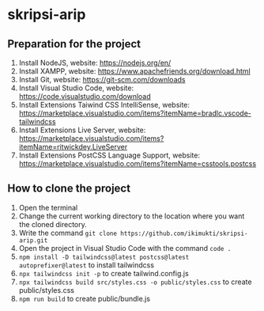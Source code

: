 # skripsi-arip

## Preparation for the project

1. Install NodeJS, website: <https://nodejs.org/en/>
2. Install XAMPP, website: <https://www.apachefriends.org/download.html>
3. Install Git, website: <https://git-scm.com/downloads>
4. Install Visual Studio Code, website: <https://code.visualstudio.com/download>
5. Install Extensions Taiwind CSS IntelliSense, website: <https://marketplace.visualstudio.com/items?itemName=bradlc.vscode-tailwindcss>
6. Install Extensions Live Server, website: <https://marketplace.visualstudio.com/items?itemName=ritwickdey.LiveServer>
7. Install Extensions PostCSS Language Support, website: <https://marketplace.visualstudio.com/items?itemName=csstools.postcss>

## How to clone the project

1. Open the terminal
2. Change the current working directory to the location where you want the cloned directory.
3. Write the command `git clone https://github.com/ikimukti/skripsi-arip.git`
4. Open the project in Visual Studio Code with the command `code .`
5. `npm install -D tailwindcss@latest postcss@latest autoprefixer@latest` to install tailwindcss
6. `npx tailwindcss init -p` to create tailwind.config.js
7. `npx tailwindcss build src/styles.css -o public/styles.css` to create public/styles.css
8. `npm run build` to create public/bundle.js
